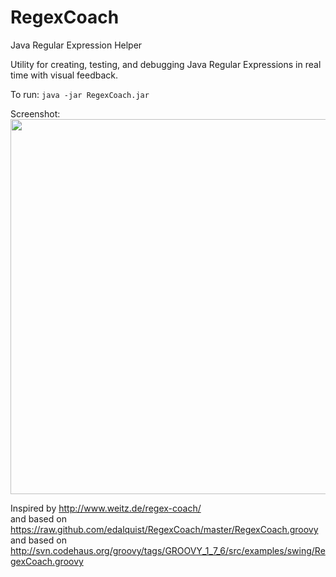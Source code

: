 RegexCoach
==========

Java Regular Expression Helper

Utility for creating, testing, and debugging Java Regular Expressions in real time with
visual feedback.

To run:
```java -jar RegexCoach.jar``` 

Screenshot:  
<img src="https://raw.github.com/Crydust/RegexCoach/master/docs/JavaRegexCoach.png" width="628" height="600" />

Inspired by http://www.weitz.de/regex-coach/  
and based on https://raw.github.com/edalquist/RegexCoach/master/RegexCoach.groovy
and based on http://svn.codehaus.org/groovy/tags/GROOVY_1_7_6/src/examples/swing/RegexCoach.groovy

